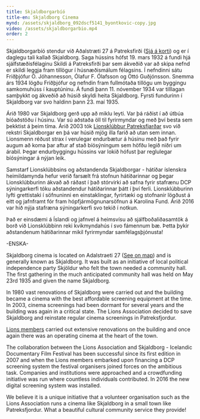 ```yaml
---
title: Skjaldborgarbíó
title-en: Skjaldborg Cinema
mynd: /assets/skjaldborg_092dscf5141_byontkovic-copy.jpg
video: /assets/skjaldborgarbio.mp4
order: 2
---
```

Skjaldborgarbíó stendur við Aðalstræti 27 á Patreksfirði ([Sjá á korti](https://goo.gl/maps/efTnr7t5kKAKGBJz5)) og er í daglegu tali kallað Skjaldborg. Saga hússins hófst 19. mars 1932 á fundi hjá sjálfstæðisfélaginu Skildi á Patreksfirði þar sem ákveðið var að skipa nefnd er skildi leggja fram tillögur í húsnæðismálum félagsins. Í nefndinni sátu Friðþjófur Ó. Jóhannesson, Ólafur F. Ólafsson og Ottó Guðjónsson. Snemma árs 1934 lögðu Friðþjófur og nefndin fram fullmótaða tillögu um byggingu samkomuhúss í kauptúninu. Á fundi þann 11. nóvember 1934 var tilllagan samþykkt og ákveðið að húsið skyldi heita Skjaldborg. Fyrsti fundurinn í Skjaldborg var svo haldinn þann 23. maí 1935. 

Árið 1980 var Skjaldborg gerð upp að miklu leyti. Var þá ráðist í að útbúa bíóaðstöðu í húsinu. Var sú aðstaða öll til fyrirmyndar og með því besta sem þekktist á þeim tíma. Árið 2003 tók [Lionsklúbbur Patreksfjarðar](http://lions.patro.is/) svo við rekstri Skjaldborgar en þá var húsið mjög illa farið að utan sem innan. Lionsmenn réðust strax í verulegar endurbætur á húsinu með það fyrir augum að koma þar aftur af stað bíósýningum sem höfðu legið niðri um árabil. Þegar endurbyggingu hússins var lokið hófust þar reglulegar bíósýningar á nýjan leik. 

Samstarf Lionsklúbbsins og aðstandenda Skjaldborgar - hátíðar íslenskra heimildamynda hefur verið farsælt frá stofnun hátíðarinnar og þegar Lionsklúbburinn ákvað að ráðast í það stórvirki að safna fyrir stafrænu DCP sýningarkerfi tóku aðstandendur hátíðarinnar þátt í því ferli. Lionsklúbburinn lyfti grettistaki í söfnuninni en einstaklingar, fyrirtæki og stofnanir lögðust á eitt og jafnframt fór fram hópfjármögnunarsöfnun á Karolina Fund. Árið 2016 var hið nýja stafræna sýningarkerfi svo tekið í notkun.

Það er einsdæmi á Íslandi og jafnvel á heimsvísu að sjálfboðaliðasamtök á borð við Lionsklúbbinn reki kvikmyndahús í svo fámennum bæ. Þetta þykir aðstandenum hátíðarinnar mikil fyrirmyndar samfélagsþjónusta!

\-ENSKA-

Skjaldborg cinema is located on Adalstraeti 27 ([See on map](https://goo.gl/maps/efTnr7t5kKAKGBJz5)) and is generally known as Skjaldborg. It was built as an initiative of local political independence party Skjöldur who felt the town needed a community hall. The first gathering in the much anticipated community hall was held on May 23rd 1935 and given the name Skjaldborg. 

In 1980 vast renovations of Skjaldborg were carried out and the building became a cinema with the best affordable screening equipment at the time. In 2003, cinema screenings had been dormant for several years and the building was again in a critical state. The Lions Association decided to save Skjaldborg and reinstate regular cinema screenings in Patreksfjordur.

[Lions members](http://lions.patro.is/) carried out extensive renovations on the building and once again there was an operating cinema at the heart of the town. 

The collaboration between the Lions Association and Skjaldborg - Icelandic Documentary Film Festival has been successful since its first edition in 2007 and when the Lions members embarked upon financing a DCP screening system the festival organisers joined forces on the ambitious task. Companies and institutions were approached and a crowdfunding initiative was run where countless individuals contributed. In 2016 the new digital screening system was installed.

We believe it is a unique initiative that a volunteer organisation such as the Lions Association runs a cinema like Skjaldborg in a small town like Patreksfjordur. What a beautiful cultural community service they provide!
